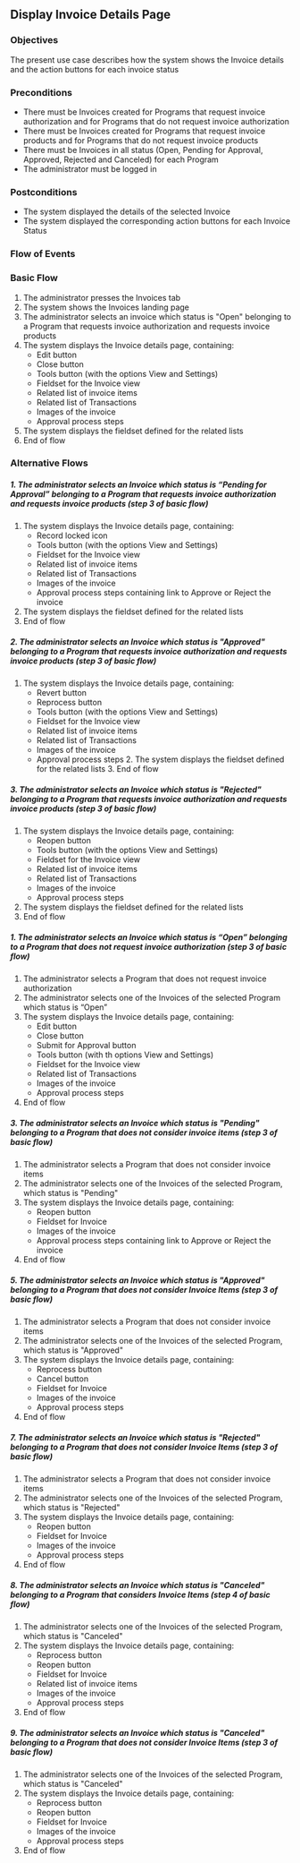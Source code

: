 ## Display Invoice Details Page

### Objectives
The present use case describes how the system shows the Invoice details and the action buttons for each invoice status

### Preconditions
- There must be Invoices created for Programs that request invoice authorization and for Programs that do not request invoice authorization
- There must be Invoices created for Programs that request invoice products and for Programs that do not request invoice products
- There must be Invoices in all status (Open, Pending for Approval, Approved, Rejected and Canceled) for each Program
- The administrator must be logged in

### Postconditions
- The system displayed the details of the selected Invoice
- The system displayed the corresponding action buttons for each Invoice Status

### Flow of Events

### Basic Flow
1. The administrator presses the Invoices tab
2. The system shows the Invoices landing page
3. The administrator selects an invoice which status is "Open" belonging to a Program that requests invoice authorization and requests invoice products
4. The system displays the Invoice details page, containing:
   - Edit button
   - Close button
   - Tools button (with the options View and Settings)
   - Fieldset for the Invoice view
   - Related list of invoice items
   - Related list of Transactions
   - Images of the invoice
   - Approval process steps
6. The system displays the fieldset defined for the related lists
5. End of flow

### Alternative Flows

##### 1. The administrator selects an Invoice which status is “Pending for Approval” belonging to a Program that requests invoice authorization and requests invoice products (step 3 of basic flow)
   1. The system displays the Invoice details page, containing:
      - Record locked icon
      - Tools button (with the options View and Settings)
      - Fieldset for the Invoice view
      - Related list of invoice items
      - Related list of Transactions
      - Images of the invoice
      - Approval process steps containing link to Approve or Reject the invoice
   2. The system displays the fieldset defined for the related lists      
   3. End of flow
   
##### 2. The administrator selects an Invoice which status is "Approved" belonging to a Program that requests invoice authorization and requests invoice products (step 3 of basic flow)
   1. The system displays the Invoice details page, containing:
        - Revert button
        - Reprocess button
        - Tools button (with the options View and Settings)
        - Fieldset for the Invoice view
        - Related list of invoice items
        - Related list of Transactions
        - Images of the invoice
        - Approval process steps
    2. The system displays the fieldset defined for the related lists
    3. End of flow
    
##### 3. The administrator selects an Invoice which status is "Rejected" belonging to a Program that requests invoice authorization and requests invoice products (step 3 of basic flow)
   1. The system displays the Invoice details page, containing:
        - Reopen button
        - Tools button (with the options View and Settings)
        - Fieldset for the Invoice view
        - Related list of invoice items
        - Related list of Transactions
        - Images of the invoice
        - Approval process steps
   2. The system displays the fieldset defined for the related lists
   3. End of flow




   
##### 1. The administrator selects an Invoice which status is “Open” belonging to a Program that does not request invoice authorization (step 3 of basic flow)
   1. The administrator selects a Program that does not request invoice authorization
   2. The administrator selects one of the Invoices of the selected Program which status is “Open”
   3. The system displays the Invoice details page, containing:
      - Edit button
      - Close button
      - Submit for Approval button
      - Tools button (with th options View and Settings)
      - Fieldset for the Invoice view
      - Related list of Transactions
      - Images of the invoice
      - Approval process steps
   4. End of flow



##### 3. The administrator selects an Invoice which status is "Pending" belonging to a Program that does not consider invoice items (step 3 of basic flow)
   1. The administrator selects a Program that does not consider invoice items
   2. The administrator selects one of the Invoices of the selected Program, which status is "Pending"
   3. The system displays the Invoice details page, containing:
       - Reopen button
       - Fieldset for Invoice
       - Images of the invoice
       - Approval process steps containing link to Approve or Reject the invoice
   4. End of flow
   

 
##### 5. The administrator selects an Invoice which status is "Approved" belonging to a Program that does not consider Invoice Items (step 3 of basic flow)
   1. The administrator selects a Program that does not consider invoice items
   2. The administrator selects one of the Invoices of the selected Program, which status is "Approved"
   3. The system displays the Invoice details page, containing:
        - Reprocess button
        - Cancel button
        - Fieldset for Invoice
        - Images of the invoice
        - Approval process steps
   4. End of flow
   

   
##### 7. The administrator selects an Invoice which status is "Rejected" belonging to a Program that does not consider Invoice Items (step 3 of basic flow)
   1. The administrator selects a Program that does not consider invoice items
   2. The administrator selects one of the Invoices of the selected Program, which status is "Rejected"
   3. The system displays the Invoice details page, containing:
        - Reopen button
        - Fieldset for Invoice
        - Images of the invoice
        - Approval process steps
   4. End of flow
   
##### 8. The administrator selects an Invoice which status is "Canceled" belonging to a Program that considers Invoice Items (step 4 of basic flow)
   1. The administrator selects one of the Invoices of the selected Program, which status is "Canceled"
   2. The system displays the Invoice details page, containing:
        - Reprocess button
        - Reopen button
        - Fieldset for Invoice
        - Related list of invoice items
        - Images of the invoice
        - Approval process steps
   3. End of flow
   
##### 9. The administrator selects an Invoice which status is "Canceled" belonging to a Program that does not consider Invoice Items (step 3 of basic flow)
   1. The administrator selects one of the Invoices of the selected Program, which status is "Canceled"
   2. The system displays the Invoice details page, containing:
        - Reprocess button
        - Reopen button
        - Fieldset for Invoice
        - Images of the invoice
        - Approval process steps
   3. End of flow
